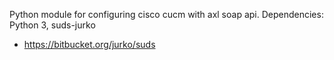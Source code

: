 Python module for configuring cisco cucm with axl soap api.
Dependencies:
 Python 3, 
 suds-jurko
 - https://bitbucket.org/jurko/suds

